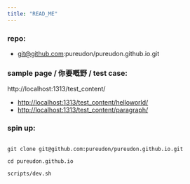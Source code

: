 ```yaml
---
title: "READ_ME"
---
```


### repo:

- git@github.com:pureudon/pureudon.github.io.git

### sample page / 你要嘅野 / test case:

http://localhost:1313/test_content/

- [http://localhost:1313/test_content/helloworld/](http://localhost:1313/test_content/helloworld/)
- [http://localhost:1313/test_content/paragraph/](http://localhost:1313/test_content/paragraph/)

### spin up:

```

git clone git@github.com:pureudon/pureudon.github.io.git

cd pureudon.github.io

scripts/dev.sh

```
